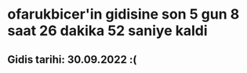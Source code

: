 # ofarukbicer'in gidisine son 5 gun 8 saat 26 dakika 52 saniye kaldi

## Gidis tarihi: 30.09.2022 :(